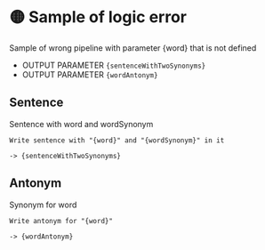 # 🟡 Sample of logic error

Sample of wrong pipeline with parameter {word} that is not defined

-   OUTPUT PARAMETER `{sentenceWithTwoSynonyms}`
-   OUTPUT PARAMETER `{wordAntonym}`

## Sentence

Sentence with word and wordSynonym

```text
Write sentence with "{word}" and "{wordSynonym}" in it
```

`-> {sentenceWithTwoSynonyms}`

## Antonym

Synonym for word

```text
Write antonym for "{word}"
```

`-> {wordAntonym}`
